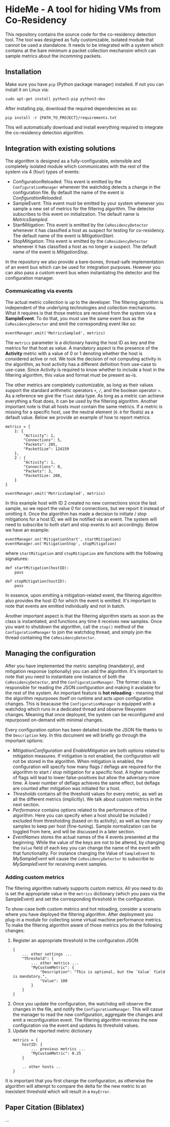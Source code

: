 # HideMe - A tool for hiding VMs from Co-Residency

This repository contains the source code for the co-residency detection tool. The tool was designed as fully customizable, isolated module that cannot be used a standalone. It needs to be integrated with a system which contains at the bare minimum a packet collection mechansim which can sample metrics about the incomming packets.

## Installation

Make sure you have ```pip``` (Python package manager) installed. If not you can install it on Linux via:
```
sudo apt-get install python3-pip python3-dev
```
After installing pip, download the required dependencies as so:
```
pip install -r {PATH_TO_PROJECT}/requirements.txt
```
This will automatically download and install everything required to integrate the co-residency detection algorithm.

## Integration with existing solutions

The algorithm is designed as a fully-configurable, extensible and completely isolated module which communicates with the rest of the system via 4 (four) types of events:
- ConfigurationReloaded: This event is emitted by the ```ConfigurationManager``` whenever the watchdog detects a change in the configuration file. By default the name of the event is *ConfigurationReloaded*.
- SampleEvent: This event must be emitted by your system whenever you sample a new set of metrics for the filtering algorithm. The detector subscribes to this event on initialization. The default name is *MetricsSampled*.
- StartMitigation: This event is emitted by the `CoResidencyDetector` whenever it has classified a host as suspect for testing for co-residency. The default name of the event is *MitigationStart*.
- StopMitigation: This event is emitted by the `CoResidencyDetector` whenever it has classified a host as no longer a suspect. The default name of the event is *MitigationStop*.

In the repository we also provide a bare-bones, thread-safe implementation of an event bus which can be used for integration purposes. However you can also pass a custom event bus when instantiating the detector and the configuration manager. 

### Communicating via events

The actual metric collection is up to the developer. The filtering algorithm is independent of the underlying technologies and collection mechanisms. What it requires is that those metrics are received from the system via a **SampleEvent**. To do that, you must use the same event bus as the `CoResidencyDetector` and emit the corresponding event like so:
```
eventManager.emit('MetricsSampled', metrics)
```
The `metrics` parameter is a dictionary having the host ID as key and the metrics for that host as value. A mandatory aspect is the presence of the **Activity** metric with a value of 0 or 1 denoting whether the host is considered active or not. We took the decision of not computing activity in the algorithm, as host activity has a different definition from use-case to use-case. Since Activity is required to know whether to include a host in the filtering algorithm, this value and format must be present as-is.

The other metrics are completely customizable, as long as their values support the standard arithmetic operators `+`, `/`, and the boolean operator `>`. As a reference we give the `float` data type. As long as a metric can achieve everything a float does, it can be used by the filtering algorithm. Another important note is that all hosts must contain the same metrics. If a metric is missing for a specific host, use the neutral element (`0.0` for floats) as a default value. Below we provide an example of how to report metrics:
```
metrics = {
    1: {
        "Activity": 1,
        "Connections": 5,
        "Packets": 205,
        "PacketSize": 124159
    },
    2 : {
        "Activity": 1,
        "Connections": 0,
        "Packets": 3,
        "PacketSize: 200,
    }
}

eventManager.emit('MetricsSampled', metrics)
```
In this example host with ID 2 created no new connections since the last sample, so we report the value 0 for connections, but we report it instead of omitting it. Once the algorithm has made a decision to initiate / stop mitigations for a host ID, we will be notified via an event. The system will need to subscribe to both start and stop events to act accordingly. Below we have an example:
```
eventManager.on('MitigationStart', startMitigation)
eventManager.on('MitigationStop', stopMitigation)
```
where `startMitigation` and `stopMitigation` are functions with the following signatures:
```
def startMitigation(hostID):
    pass

def stopMitigation(hostID):
    pass
```
In essence, upon emitting a mitigation-related event, the filtering algorithm also provides the host ID for which the event is emitted. It's important to note that events are emitted individually and not in batch.

Another important aspect is that the filtering algorithm starts as soon as the class is instantiated, and functions any time it receives new samples. Once you want to shutdown the algorithm, call the `stop()` method of the `ConfigurationManager` to join the watchdog thread, and simply join the thread containing the `CoResidencyDetector`.

## Managing the configuration

After you have implemented the metric sampling (mandatory), and mitigation response (optionally) you can add the algorithm. It's important to note that you need to instantiate one instance of both the ```CoResidencyDetector```, and the ```ConfigurationManager```. The former class is responsible for reading the JSON configuration and making it available for the rest of the system. An important feature is **hot reloading** - meaning that the algorithm repurposes itself on runtime and acts upon configuration changes. This is beacause the `ConfigurationManager` is equipped with a watchdog which runs in a dedicated thread and observe filesystem changes. Meaning that once deployed, the system can be reconfigured and repurposed on-demand with minimal changes.

Every configuration option has been detailed inside the JSON file thanks to the `Description` key. In this document we will briefly go through the important options:
- *MitigationConfiguration* and *EnableMitigation* are both options related to mitigation measures. If mitigation is not enabled, the configuration will not be stored in the algorithm. When mitigation is enabled, the configuration will specify how many flags / deflags are required for the algorithm to start / stop mitigation for a specific host. A higher number of flags will lead to lower false-positives but allow the adversary more time. A lower number of deflags achieves the same effect, but deflags are counted after mitigation was initiated for a host.
- *Thresholds* contains all the threshold values for every metric, as well as all the different metrics (implicitly). We talk about custom metrics in the next section.
- *Performance* contains options related to the performance of the algorithm. Here you can specify when a host should be included / excluded from thresholding (based on its activity), as well as how many samples to keep per host (fine-tuning). Sample normalization can be toggled from here, and will be discussed in a later section.
- *EventNames* stores the actual names of the 4 events presented at the beginning. While the value of the keys are not to be altered, by changing the `Value` field of each key you can change the name of the event with that functionality. For instance changing the Value of `SampleEvent` to *MySampleEvent* will cause the `CoResidencyDetector` to subscribe to *MySampleEvent* for receiving event samples.

### Adding custom metrics

The filtering algorithm natively supports custom metrics. All you need to do is set the appropriate value in the ```metrics``` dictionary (which you pass via the SampleEvent) and set the corresponding threshold in the configuration.

To show-case both custom metrics and hot reloading, consider a scenario where you have deployed the filtering algorithm. After deployment you plug-in a module for collecting some virtual machine performance metrics. To make the filtering algorithm aware of those metrics you do the following changes:
1. Register an appropriate threshold in the configuration JSON
   ```
   {
       ... other settings ...
       "Threshold": {
           ... other metrics ...
           "MyCustomMetric": {
               "Description": "This is optional, but the `Value` field is mandatory.",
               "Value": 100
           }
       }
   }
   ```
2. Once you update the configuration, the watchdog will observe the changes in the file, and notify the ```ConfigurationManager```. This will casue the manager to read the new configuration, aggregate the changes and emit a reconfiguration event. The filtering algorithm receives the new configuration via the event and updates its threshold values.
3. Update the reported metric dictionary
   ```
   metrics = {
       hostID: {
           ... previous metrics ...
           "MyCustomMetric": 0.25
       }

       .. other hosts ..
   }
   ```
It is important that you first change the configuration, as otherwise the algorithm will attempt to compare the delta for the new metric to an inexistent threshold which will result in a `KeyError`.

## Paper Citation (Biblatex)

...
